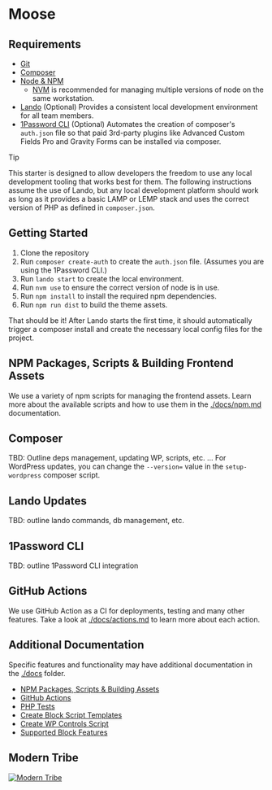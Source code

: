 # Moose

## Requirements
* [Git](https://git-scm.com/)
* [Composer](https://getcomposer.org/)
* [Node & NPM](https://nodejs.org/)
  * [NVM](https://github.com/nvm-sh/nvm) is recommended for managing multiple versions of node on the same workstation.
* [Lando](https://lando.dev/) (Optional) Provides a consistent local development environment for all team members.
* [1Password CLI](https://developer.1password.com/docs/cli/) (Optional) Automates the creation of composer's `auth.json`
file so that paid 3rd-party plugins like Advanced Custom Fields Pro and Gravity Forms can be installed via composer.

> [!TIP]
> This starter is designed to allow developers the freedom to use any local development tooling that works best for
> them. The following instructions assume the use of Lando, but any local development platform should work as long as it
> provides a basic LAMP or LEMP stack and uses the correct version of PHP as defined in `composer.json`.

## Getting Started

1. Clone the repository
2. Run `composer create-auth` to create the `auth.json` file. (Assumes you are using the 1Password CLI.)
3. Run `lando start` to create the local environment.
4. Run `nvm use` to ensure the correct version of node is in use.
5. Run `npm install` to install the required npm dependencies.
6. Run `npm run dist` to build the theme assets.

That should be it! After Lando starts the first time, it should automatically trigger a composer install and create the 
necessary local config files for the project.

## NPM Packages, Scripts & Building Frontend Assets

We use a variety of npm scripts for managing the frontend assets. Learn more about the available scripts and how to use
them in the [./docs/npm.md](./docs/npm.md) documentation.

## Composer
TBD: Outline deps management, updating WP, scripts, etc. ... For WordPress updates, you can change the `--version=` value in the `setup-wordpress` composer script.

## Lando Updates
TBD: outline lando commands, db management, etc.

## 1Password CLI
TBD: outline 1Password CLI integration

## GitHub Actions

We use GitHub Action as a CI for deployments, testing and many other features. Take a look at [./docs/actions.md](./docs/actions.md)
to learn more about each action.


## Additional Documentation
Specific features and functionality may have additional documentation in the [./docs](./docs) folder.
* [NPM Packages, Scripts & Building Assets](./docs/npm.md)
* [GitHub Actions](./docs/actions.md)
* [PHP Tests](./docs/php-tests.md)
* [Create Block Script Templates](./docs/block-templates.md)
* [Create WP Controls Script](./docs/wp-controls-templates.md)
* [Supported Block Features](./docs/block-features.md)

## Modern Tribe

[![Modern Tribe](https://moderntribe-common.s3.us-west-2.amazonaws.com/marketing/ModernTribe-Banner.png)](https://tri.be/contact/)
